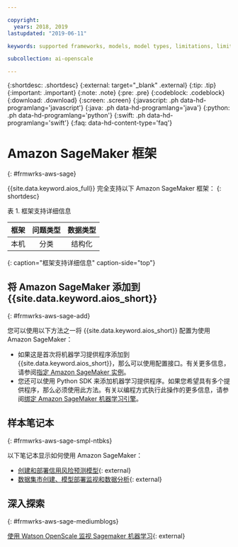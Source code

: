 ```yaml
---

copyright:
  years: 2018, 2019
lastupdated: "2019-06-11"

keywords: supported frameworks, models, model types, limitations, limits, AWS, Sagemaker, Amazon

subcollection: ai-openscale

---
```


{:shortdesc: .shortdesc}
{:external: target="_blank" .external}
{:tip: .tip}
{:important: .important}
{:note: .note}
{:pre: .pre}
{:codeblock: .codeblock}
{:download: .download}
{:screen: .screen}
{:javascript: .ph data-hd-programlang='javascript'}
{:java: .ph data-hd-programlang='java'}
{:python: .ph data-hd-programlang='python'}
{:swift: .ph data-hd-programlang='swift'}
{:faq: data-hd-content-type='faq'}

# Amazon SageMaker 框架
{: #frmwrks-aws-sage}

{{site.data.keyword.aios_full}} 完全支持以下 Amazon SageMaker 框架：
{: shortdesc}

表 1. 框架支持详细信息

| 框架 | 问题类型 | 数据类型 |
|:---|:---:|:---:|
| 本机 |分类| 结构化 |
{: caption="框架支持详细信息" caption-side="top"}


## 将 Amazon SageMaker 添加到 {{site.data.keyword.aios_short}}
{: #frmwrks-aws-sage-add}

您可以使用以下方法之一将 {{site.data.keyword.aios_short}} 配置为使用 Amazon SageMaker：

- 如果这是首次将机器学习提供程序添加到 {{site.data.keyword.aios_short}}，那么可以使用配置接口。有关更多信息，请参阅[指定 Amazon SageMaker 实例](/docs/services/ai-openscale?topic=ai-openscale-csm-connect)。
- 您还可以使用 Python SDK 来添加机器学习提供程序。如果您希望具有多个提供程序，那么必须使用此方法。有关以编程方式执行此操作的更多信息，请参阅[绑定 Amazon SageMaker 机器学习引擎](/docs/services/ai-openscale?topic=ai-openscale-cml-connect#cml-smbind)。


## 样本笔记本
{: #frmwrks-aws-sage-smpl-ntbks}

以下笔记本显示如何使用 Amazon SageMaker：

- [创建和部署信用风险预测模型](https://github.com/pmservice/ai-openscale-tutorials/blob/master/notebooks/Credit%20%20model%20with%20SageMaker%20linear-learner%20.ipynb){: external}
- [数据集市创建、模型部署监视和数据分析](https://github.com/pmservice/ai-openscale-tutorials/blob/master/notebooks/AI%20OpenScale%20and%20SageMaker%20ML%20Engine.ipynb){: external}


## 深入探索
{: #frmwrks-aws-sage-mediumblogs}

[使用 Watson OpenScale 监视 Sagemaker 机器学习](https://developer.ibm.com/patterns/monitor-amazon-sagemaker-machine-learning-models-with-ai-openscale//){: external}
